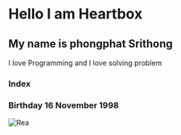 # Hello I am Heartbox
## My name is phongphat Srithong

I love Programming and I love solving problem
### Index
### Birthday  16 November 1998
<img alt="Rea" src="https://img.shields.io/badge/-React-45b8d8?style=flat-square&logo=react&logoColor=red" />


